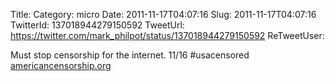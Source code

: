Title: 
Category: micro
Date: 2011-11-17T04:07:16
Slug: 2011-11-17T04:07:16
TwitterId: 137018944279150592
TweetUrl: https://twitter.com/mark_philpot/status/137018944279150592
ReTweetUser: 

Must stop censorship for the internet. 11/16 #usacensored [americancensorship.org](http://americancensorship.org)